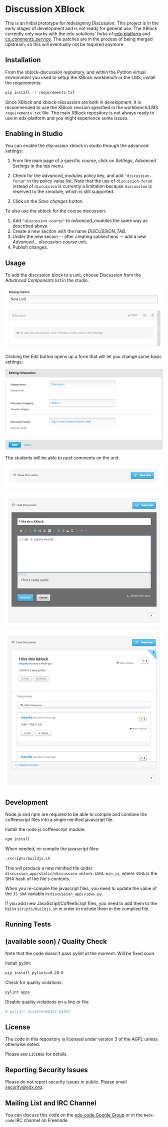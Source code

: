 Discussion XBlock
=================

This is an initial prototype for redesigning Discussion. This project
is in the early stages of development and is not ready for general
use. The XBlock currently only works with the edx-solutions' forks of
[edx-platform](https://github.com/edx-solutions/edx-platform) and
[cs_comments_service](https://github.com/edx-solutions/cs_comments_service). The
patches are in the process of being merged upstream, so this will
eventually not be required anymore.

Installation
------------

From the xblock-discussion repository, and within the Python virtual
environment you used to setup the XBlock workbench or the LMS, install
the requirements:

```bash
pip install -r requirements.txt
```

Since XBlock and xblock-discussion are both in development, it is
recommended to use the XBlock revision specified in the workbench/LMS
`requirements.txt` file. The main XBlock repository is not always
ready to use in edx-platform and you might experience some issues.

Enabling in Studio
------------------

You can enable the discussion xblock in studio through the advanced
settings:

1. From the main page of a specific course, click on *Settings*,
   *Advanced Settings* in the top menu.
2. Check for the *advanced_modules* policy key, and add
   `"discussion-forum"` in the policy value list. Note that the use of
   `discussion-forum` instead of `discussion` is currently a limitation
   because `discussion` is reserved to the xmodule, which is still
   supported.

3. Click on the *Save changes* button.

To also use the xblock for the course discussion:

1. Add `"discussion-course"` to *advanced_modules* the same way as
   described above.
2. Create a new section with the name *DISCUSSION_TAB*.
3. Under the new secion -- after creating subsections -- add a new
   *Advanced... discussion-course* unit.
4. Publish changes.

Usage
-----

To add the discussion block to a unit, choose *Discussion* from the
*Advanced Components* list in the studio.

![Studio View](https://raw.githubusercontent.com/edx-solutions/xblock-discussion/aad91f12b37c47728bd545ffc63e8de79d421aa3/doc/img/studio-view.png)

Clicking the *Edit* button opens up a form that will let you change some
basic settings:

![Edit View](https://raw.githubusercontent.com/edx-solutions/xblock-discussion/aad91f12b37c47728bd545ffc63e8de79d421aa3/doc/img/edit-view.png)

The students will be able to post comments on the unit:

![Student View Initial](https://raw.githubusercontent.com/edx-solutions/xblock-discussion/aad91f12b37c47728bd545ffc63e8de79d421aa3/doc/img/student-view-1.png)

![Student View Post](https://raw.githubusercontent.com/edx-solutions/xblock-discussion/aad91f12b37c47728bd545ffc63e8de79d421aa3/doc/img/student-view-2.png)

![Student View List](https://raw.githubusercontent.com/edx-solutions/xblock-discussion/aad91f12b37c47728bd545ffc63e8de79d421aa3/doc/img/student-view-3.png)

Development
-----------

Node.js and npm are required to be able to compile and combine the
coffeescript files into a single minified javascript file.

Install the node.js coffeescript module:

```bash
npm install
```

When needed, re-compile the javascript files:

```bash
./scripts/buildjs.sh
```

This will produce a new minified file under
`discussion_app/static/discussion-xblock.$SHA.min.js`, where `$SHA` is
the SHA hash of the file's contents.

When you re-compile the javascript files, you need to update the value
of the `JS_SHA` variable in `discussion_app/views.py`.

If you add new JavaScript/CoffeeScript files, you need to add them to
the list in `scripts/buildjs.sh` in order to include them in the
compiled file.

Running Tests
-------------

(available soon)
/
Quality Check
-------------

Note that the code doesn't pass pylint at the moment. Will be fixed
soon.

Install pylint:

```bash
pip install pylint==0.28.0
```

Check for quality violations:

```bash
pylint apps
```

Disable quality violations on a line or file:

```python
# pylint: disable=W0123,E4567
```

License
-------

The code in this repository is licensed under version 3 of the AGPL
unless otherwise noted.

Please see `LICENSE` for details.

Reporting Security Issues
-------------------------

Please do not report security issues in public. Please email
security@edx.org.

Mailing List and IRC Channel
----------------------------

You can discuss this code on the
[edx-code Google Group](https://groups.google.com/forum/#!forum/edx-code)
or in the `#edx-code` IRC channel on Freenode.
